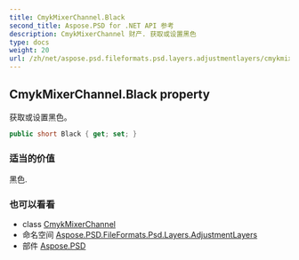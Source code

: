 ```yaml
---
title: CmykMixerChannel.Black
second_title: Aspose.PSD for .NET API 参考
description: CmykMixerChannel 财产. 获取或设置黑色
type: docs
weight: 20
url: /zh/net/aspose.psd.fileformats.psd.layers.adjustmentlayers/cmykmixerchannel/black/
---
```

## CmykMixerChannel.Black property

获取或设置黑色。

```csharp
public short Black { get; set; }
```

### 适当的价值

黑色.

### 也可以看看

* class [CmykMixerChannel](../)
* 命名空间 [Aspose.PSD.FileFormats.Psd.Layers.AdjustmentLayers](../../cmykmixerchannel/)
* 部件 [Aspose.PSD](../../../)


